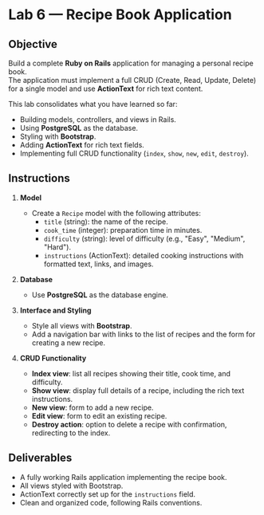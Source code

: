# Lab 6 — Recipe Book Application

## Objective
Build a complete **Ruby on Rails** application for managing a personal recipe book.  
The application must implement a full CRUD (Create, Read, Update, Delete) for a single model and use **ActionText** for rich text content.

This lab consolidates what you have learned so far:
- Building models, controllers, and views in Rails.
- Using **PostgreSQL** as the database.
- Styling with **Bootstrap**.
- Adding **ActionText** for rich text fields.
- Implementing full CRUD functionality (`index`, `show`, `new`, `edit`, `destroy`).

## Instructions
1. **Model**
   - Create a `Recipe` model with the following attributes:
     - `title` (string): the name of the recipe.
     - `cook_time` (integer): preparation time in minutes.
     - `difficulty` (string): level of difficulty (e.g., "Easy", "Medium", "Hard").
     - `instructions` (ActionText): detailed cooking instructions with formatted text, links, and images.

2. **Database**
   - Use **PostgreSQL** as the database engine.

3. **Interface and Styling**
   - Style all views with **Bootstrap**.
   - Add a navigation bar with links to the list of recipes and the form for creating a new recipe.

4. **CRUD Functionality**
   - **Index view**: list all recipes showing their title, cook time, and difficulty.
   - **Show view**: display full details of a recipe, including the rich text instructions.
   - **New view**: form to add a new recipe.
   - **Edit view**: form to edit an existing recipe.
   - **Destroy action**: option to delete a recipe with confirmation, redirecting to the index.

## Deliverables
- A fully working Rails application implementing the recipe book.
- All views styled with Bootstrap.
- ActionText correctly set up for the `instructions` field.
- Clean and organized code, following Rails conventions.
